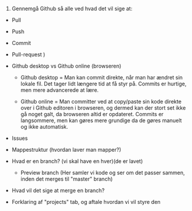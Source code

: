 1. Gennemgå Github så alle ved hvad det vil sige at:
 - Pull
 - Push
 - Commit
 - Pull-request )
 - Github desktop vs Github online (browseren)
   - Github desktop = Man kan commit direkte, når man har ændret sin lokale fil. Det tager lidt længere tid at få styr på. Commits er hurtige, men mere advancerede at lære.

   - Github online = Man committer ved at copy/paste sin kode direkte over i Github editoren i browseren, og dermed kan der stort set ikke gå noget galt, da browseren altid er opdateret. Commits er langsommere, men kan gøres mere grundige da de gøres manuelt og ikke automatisk.

 - Issues

 - Mappestruktur (hvordan laver man mapper?)

 - Hvad er en branch? (vi skal have en hver)(de er lavet)
   - Preview branch (Her samler vi kode og ser om det passer sammen, inden det merges til "master" branch)
 
 - Hvad vil det sige at merge en branch?
 
 - Forklaring af "projects" tab, og aftale hvordan vi vil styre den